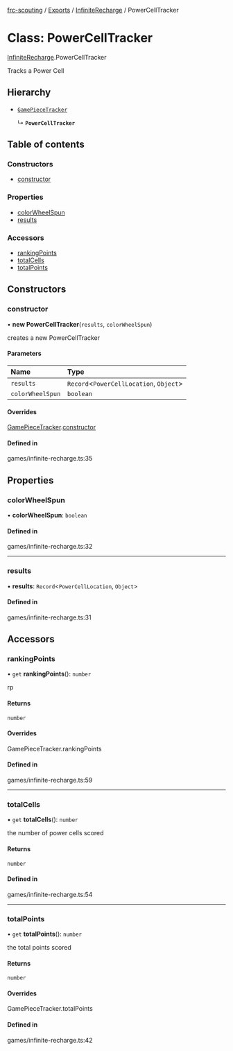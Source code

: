 [frc-scouting](../README.md) / [Exports](../modules.md) / [InfiniteRecharge](../modules/InfiniteRecharge.md) / PowerCellTracker

# Class: PowerCellTracker

[InfiniteRecharge](../modules/InfiniteRecharge.md).PowerCellTracker

Tracks a Power Cell

## Hierarchy

- [`GamePieceTracker`](GamePieceTracker.md)

  ↳ **`PowerCellTracker`**

## Table of contents

### Constructors

- [constructor](InfiniteRecharge.PowerCellTracker.md#constructor)

### Properties

- [colorWheelSpun](InfiniteRecharge.PowerCellTracker.md#colorwheelspun)
- [results](InfiniteRecharge.PowerCellTracker.md#results)

### Accessors

- [rankingPoints](InfiniteRecharge.PowerCellTracker.md#rankingpoints)
- [totalCells](InfiniteRecharge.PowerCellTracker.md#totalcells)
- [totalPoints](InfiniteRecharge.PowerCellTracker.md#totalpoints)

## Constructors

### constructor

• **new PowerCellTracker**(`results`, `colorWheelSpun`)

creates a new PowerCellTracker

#### Parameters

| Name | Type |
| :------ | :------ |
| `results` | `Record`<`PowerCellLocation`, `Object`\> |
| `colorWheelSpun` | `boolean` |

#### Overrides

[GamePieceTracker](GamePieceTracker.md).[constructor](GamePieceTracker.md#constructor)

#### Defined in

games/infinite-recharge.ts:35

## Properties

### colorWheelSpun

• **colorWheelSpun**: `boolean`

#### Defined in

games/infinite-recharge.ts:32

___

### results

• **results**: `Record`<`PowerCellLocation`, `Object`\>

#### Defined in

games/infinite-recharge.ts:31

## Accessors

### rankingPoints

• `get` **rankingPoints**(): `number`

rp

#### Returns

`number`

#### Overrides

GamePieceTracker.rankingPoints

#### Defined in

games/infinite-recharge.ts:59

___

### totalCells

• `get` **totalCells**(): `number`

the number of power cells scored

#### Returns

`number`

#### Defined in

games/infinite-recharge.ts:54

___

### totalPoints

• `get` **totalPoints**(): `number`

the total points scored

#### Returns

`number`

#### Overrides

GamePieceTracker.totalPoints

#### Defined in

games/infinite-recharge.ts:42
